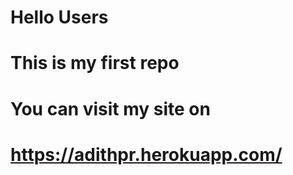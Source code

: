 # Hello Users
# This is my first repo 
# You can visit my site on 
# https://adithpr.herokuapp.com/

